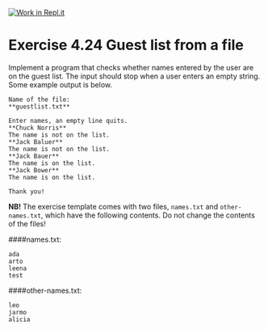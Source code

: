 [![Work in Repl.it](https://classroom.github.com/assets/work-in-replit-14baed9a392b3a25080506f3b7b6d57f295ec2978f6f33ec97e36a161684cbe9.svg)](https://classroom.github.com/online_ide?assignment_repo_id=3460544&assignment_repo_type=AssignmentRepo)
# Exercise 4.24 Guest list from a file

Implement a program that checks whether names entered by the user are on the guest list. The input should stop when a user enters an empty string. Some example output is below.

```plaintext
Name of the file:
**guestlist.txt**

Enter names, an empty line quits.
**Chuck Norris**
The name is not on the list.
**Jack Baluer**
The name is not on the list.
**Jack Bauer**
The name is on the list.
**Jack Bower**
The name is on the list.

Thank you!
```

**NB!** The exercise template comes with two files, `names.txt` and `other-names.txt`, which have the following contents. Do not change the contents of the files!

####names.txt:
```plaintext
ada
arto
leena
test
```

####other-names.txt:
```plaintext
leo
jarmo
alicia
```
